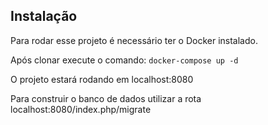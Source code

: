 
## Instalação

Para rodar esse projeto é necessário ter o Docker instalado.

Após clonar execute o comando:
`docker-compose up -d`

O projeto estará rodando em localhost:8080

Para construir o banco de dados utilizar a rota localhost:8080/index.php/migrate
